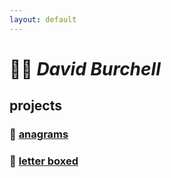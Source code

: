 ```yaml
---
layout: default
---
```


# &#x1F9D1;&#x200D;&#x1F4BB; __*David Burchell*__

## projects
### &#x1F4D6; [anagrams](games/anagrams/docs/anagrams_docs.md)
### &#x1F4DC; [letter boxed](games/letterBoxed/docs/letter_boxed_docs.md)
